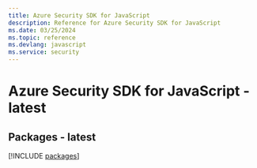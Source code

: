 ```yaml
---
title: Azure Security SDK for JavaScript
description: Reference for Azure Security SDK for JavaScript
ms.date: 03/25/2024
ms.topic: reference
ms.devlang: javascript
ms.service: security
---
```

# Azure Security SDK for JavaScript - latest
## Packages - latest
[!INCLUDE [packages](security-index.md)]